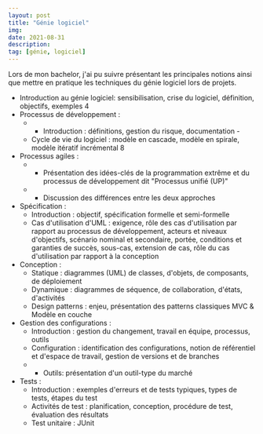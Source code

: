 ```yaml
---
layout: post
title: "Génie logiciel"
img:
date: 2021-08-31 
description: 
tag: [génie, logiciel]
---
```


Lors de mon bachelor, j'ai pu suivre présentant les principales notions ainsi que mettre en pratique les techniques du génie logiciel lors de projets.

- Introduction au génie logiciel: sensibilisation, crise du logiciel, définition, objectifs, exemples 4
- Processus de développement : 
  - - Introduction : définitions, gestion du risque, documentation -
  - Cycle de vie du logiciel : modèle en cascade, modèle en spirale, modèle itératif incrémental 8
- Processus agiles : 
  - - Présentation des idées-clés de la programmation extrême et du
  processus de développement dit "Processus unifié (UP)"
  -  - Discussion des différences entre
  les deux approches
- Spécification : 
  - Introduction : objectif, spécification formelle et semi-formelle 
  - Cas d'utilisation d'UML : exigence, rôle des cas d'utilisation par rapport au processus de développement,
    acteurs et niveaux d'objectifs, scénario nominal et secondaire, portée, conditions et garanties
    de succès, sous-cas, extension de cas, rôle du cas d'utilisation par rapport à la conception
- Conception : 
  - Statique : diagrammes (UML) de classes, d'objets, de composants, de
    déploiement 
  - Dynamique : diagrammes de séquence, de collaboration, d'états, d'activités 
  - Design patterns : enjeu, présentation des patterns classiques MVC & Modèle en couche
- Gestion des configurations : 
  - Introduction : gestion du changement, travail en équipe,
    processus, outils 
  - Configuration : identification des configurations, notion de référentiel et
    d'espace de travail, gestion de versions et de branches 
  - - Outils: présentation d'un outil-type du
    marché
- Tests : 
  - Introduction : exemples d'erreurs et de tests typiques, types de tests, étapes du test 
  - Activités de test : planification, conception, procédure de test, évaluation des résultats 
  - Test unitaire : JUnit